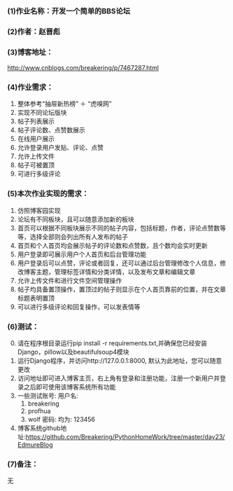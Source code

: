 ### (1)作业名称：开发一个简单的BBS论坛

### (2)作者：赵晋彪

### (3)博客地址：

   <http://www.cnblogs.com/breakering/p/7467287.html>

### (4)作业需求：

1. 整体参考“抽屉新热榜” ＋ “虎嗅网”
2. 实现不同论坛版块
3. 帖子列表展示
4. 帖子评论数、点赞数展示
5. 在线用户展示
6. 允许登录用户发贴、评论、点赞
7. 允许上传文件
8. 帖子可被置顶
9. 可进行多级评论

### (5)本次作业实现的需求：

1. 仿照博客园实现
2. 论坛有不同板块，且可以随意添加新的板块
3. 首页可以根据不同板块展示不同的帖子内容，包括标题，作者，评论点赞数等等，选择全部则会列出所有人发布的帖子
4. 首页和个人首页均会展示帖子的评论数和点赞数，且个数均会实时更新
5. 用户登录即可展示用户个人首页和后台管理功能
6. 用户登录后可以点赞，评论或者回复，还可以通过后台管理修改个人信息，修改博客主题，管理标签详情和分类详情，以及发布文章和编辑文章
7. 允许上传文件和进行文件空间管理操作
8. 帖子均具备置顶操作，置顶过的帖子则显示在个人首页靠前的位置，并在文章标题表明置顶
9. 可以进行多级评论和回复操作，可以发表情等

### (6)测试：
0) 请在程序根目录运行pip install -r requirements.txt,并确保您已经安装Django，pillow以及beautifulsoup4模块
1) 运行Django程序，并访问http://127.0.0.1:8000, 默认为此地址，您可以随意更改
2) 访问地址即可进入博客主页，右上角有登录和注册功能，注册一个新用户并登录之后即可使用该博客系统所有功能
3) 一些测试账号:
   用户名:
    1.  breakering
    3.  profhua
    3.  wolf
   密码:
       均为: 123456
4) 博客系统github地址:<https://github.com/Breakering/PythonHomeWork/tree/master/day23/EdmureBlog>

### (7)备注：
无